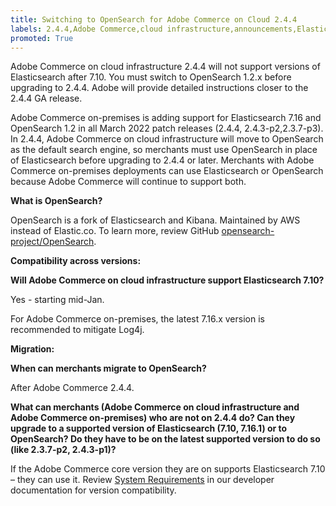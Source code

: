```yaml
---
title: Switching to OpenSearch for Adobe Commerce on Cloud 2.4.4
labels: 2.4.4,Adobe Commerce,cloud infrastructure,announcements,Elasticsearch 7.10, Elasticsearch 7.16,End of Life,Opensearch 1.2.x,on-premises
promoted: True
---
```


Adobe Commerce on cloud infrastructure 2.4.4 will not support versions of Elasticsearch after 7.10. You must switch to OpenSearch 1.2.x before upgrading to 2.4.4. Adobe will provide detailed instructions closer to the 2.4.4 GA release.

Adobe Commerce on-premises is adding support for Elasticsearch 7.16 and OpenSearch 1.2 in all March 2022 patch releases (2.4.4, 2.4.3-p2,2.3.7-p3). In 2.4.4, Adobe Commerce on cloud infrastructure will move to OpenSearch as the default search engine, so merchants must use OpenSearch in place of Elasticsearch before upgrading to 2.4.4 or later. Merchants with Adobe Commerce on-premises deployments can use Elasticsearch or OpenSearch because Adobe Commerce will continue to support both.

 **What is OpenSearch?**  

OpenSearch is a fork of Elasticsearch and Kibana. Maintained by AWS instead of Elastic.co. To learn more, review GitHub [opensearch-project/OpenSearch](https://github.com/opensearch-project/OpenSearch).

**Compatibility across versions:**

**Will Adobe Commerce on cloud infrastructure support Elasticsearch 7.10?**

Yes - starting mid-Jan.

For Adobe Commerce on-premises, the latest 7.16.x version is recommended to mitigate Log4j.

**Migration:**

**When can merchants migrate to OpenSearch?**

After Adobe Commerce 2.4.4.

**What can merchants (Adobe Commerce on cloud infrastructure and Adobe Commerce on-premises) who are not on 2.4.4 do? Can they upgrade to a supported version of Elasticsearch (7.10, 7.16.1) or to OpenSearch? Do they have to be on the latest supported version to do so (like 2.3.7-p2, 2.4.3-p1)?**

 If the Adobe Commerce core version they are on supports Elasticsearch 7.10 – they can use it. Review [System Requirements](https://devdocs.magento.com/guides/v2.4/install-gde/system-requirements.html) in our developer documentation for version compatibility.

